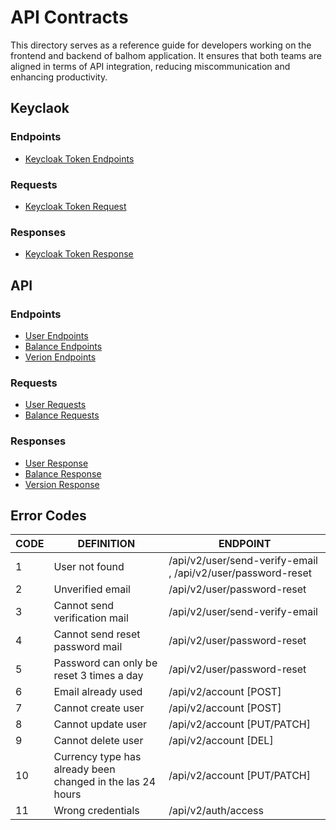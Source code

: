 # API Contracts

This directory serves as a reference guide for developers working on the frontend and backend of balhom application. It ensures that both teams are aligned in terms of API integration, reducing miscommunication and enhancing productivity.


## Keyclaok

### Endpoints

* [Keycloak Token Endpoints](./endpoints/keycloak-token-endpoints.md)

### Requests

* [Keycloak Token Request](./requests/keycloak-token-request.md)

### Responses

* [Keycloak Token Response](./responses/keycloak-token-response.md)


## API

### Endpoints

* [User Endpoints](./endpoints/user-endpoints.md)
* [Balance Endpoints](./endpoints/balance-endpoints.md)
* [Verion Endpoints](./endpoints/version-endpoints.md)

### Requests

* [User Requests](./requests/user-requests.md)
* [Balance Requests](./requests/balance-requests.md)

### Responses

* [User Response](./responses/user-response.md)
* [Balance Response](./responses/balance-responses.md)
* [Version Response](./responses/version-response.md)


## Error Codes

| CODE | DEFINITION                                                 | ENDPOINT                                                     |
| ---- | ---------------------------------------------------------- | ------------------------------------------------------------ |
| 1    | User not found                                             | /api/v2/user/send-verify-email , /api/v2/user/password-reset |
| 2    | Unverified email                                           | /api/v2/user/password-reset                                  |
| 3    | Cannot send verification mail                              | /api/v2/user/send-verify-email                               |
| 4    | Cannot send reset password mail                            | /api/v2/user/password-reset                                  |
| 5    | Password can only be reset 3 times a day                   | /api/v2/user/password-reset                                  |
| 6    | Email already used                                         | /api/v2/account [POST]                                       |
| 7    | Cannot create user                                         | /api/v2/account [POST]                                       |
| 8    | Cannot update user                                         | /api/v2/account [PUT/PATCH]                                  |
| 9    | Cannot delete user                                         | /api/v2/account [DEL]                                        |
| 10   | Currency type has already been changed in the las 24 hours | /api/v2/account [PUT/PATCH]                                  |
| 11   | Wrong credentials                                          | /api/v2/auth/access                                          |

